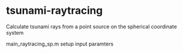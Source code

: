 # tsunami-raytracing

Calculate tsunami rays from a point source on the spherical coordinate system

main_raytracing_sp.m
setup input paramters
